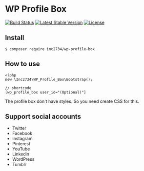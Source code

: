 # WP Profile Box

[![Build Status](https://travis-ci.org/inc2734/wp-profile-box.svg?branch=master)](https://travis-ci.org/inc2734/wp-profile-box)
[![Latest Stable Version](https://poser.pugx.org/inc2734/wp-profile-box/v/stable)](https://packagist.org/packages/inc2734/wp-profile-box)
[![License](https://poser.pugx.org/inc2734/wp-profile-box/license)](https://packagist.org/packages/inc2734/wp-profile-box)


## Install
```
$ composer require inc2734/wp-profile-box
```

## How to use
```
<?php
new \Inc2734\WP_Profile_Box\Bootstrap();

// shortcode
[wp_profile_box user_id="(Optional)"]
```

The profile box don't have styles. So you need create CSS for this.

## Support social accounts
* Twitter
* Facebook
* Instagram
* Pinterest
* YouTube
* Linkedin
* WordPress
* Tumblr
